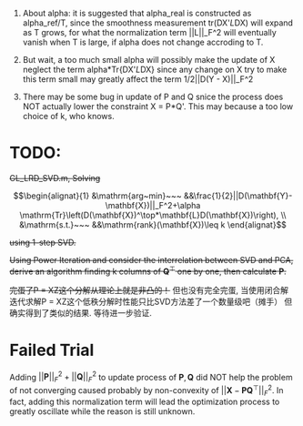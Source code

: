 1. About alpha: it is suggested that alpha_real is constructed as alpha_ref/T, since the smoothness
measurement tr(DX'*L*DX) will expand as T grows, for what the normalization term ||L||_F^2
will eventually vanish when T is large, if alpha does not change accroding to T.

2. But wait, a too much small alpha will possibly make the update of X neglect the term alpha*Tr{DX'*L*DX}
since any change on X try to make this term small may greatly affect the term 1/2||D(Y - X)||_F^2

3. There may be some bug in update of P and Q snice the process does NOT actually 
lower the constraint X = P*Q'. This may because a too low choice of k, who knows.

# TODO:
~~GL_LRD_SVD.m, Solving~~
```math
\begin{alignat}{1}
  &\mathrm{arg~min}~~~ &&\frac{1}{2}||D(\mathbf{Y}-\mathbf{X})||_F^2+\alpha \mathrm{Tr}\left(D(\mathbf{X})^\top*\mathbf{L}D(\mathbf{X})\right), \\
  &\mathrm{s.t.}~~~ &&\mathrm{rank}(\mathbf{X})\leq k
\end{alignat}
```
~~using 1-step SVD.~~

~~Using Power Iteration and consider the interrelation between SVD and PCA, derive an algorithm finding k columns of $\mathbf{Q}^\top$ one by one, then calculate $\mathbf{P}$.~~

~~完蛋了P = XZ这个分解从理论上就是非凸的！~~
但也没有完全完蛋, 当使用闭合解迭代求解P = XZ这个低秩分解时性能只比SVD方法差了一个数量级吧（摊手） 但确实得到了类似的结果. 等待进一步验证.
# Failed Trial
Adding $||\mathbf{P}||_F^2+||\mathbf{Q}||_F^2$ to update process of $\mathbf{P}, \mathbf{Q}$ did NOT help the problem of not converging caused probably by non-convexity of $||\mathbf{X}-\mathbf{P}\mathbf{Q}^\top||_F^2$. In fact, adding this normalization term will lead the optimization process to greatly oscillate while the reason is still unknown.
